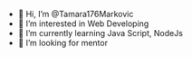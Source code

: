 - 👋 Hi, I’m @Tamara176Markovic
- 👀 I’m interested in Web Developing
- 🌱 I’m currently learning Java Script, NodeJs
- 💞️ I’m looking for mentor

<!---
Tamara176Markovic/Tamara176Markovic is a ✨ special ✨ repository because its `README.md` (this file) appears on your GitHub profile.
You can click the Preview link to take a look at your changes.
--->

